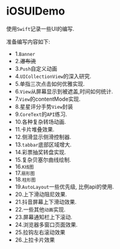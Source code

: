 # iOSUIDemo
使用`Swift`记录一些UI的编写.

准备编写内容如下:

- 1.`Banner`
- 2.~~瀑布流~~
- 3.`Push`自定义动画
- 4.`UICollectionView`的深入研究.
- 5.单指三次点击如何优雅实现.
- 6.`View`从屏幕显示到被遮盖,时间如何统计.
- 7.`View`的contentMode实现.
- 8.星星评分手势`View`封装
- 9.`CoreText`的`API`练习.
- 10.各种复杂转场动画.
- 11.卡片堆叠效果.
- 12.侧滑显示侧滑控制器.
- 13.`tabbar`底部区域增大.
- 14.彩票抽奖转盘实现.
- 15.复杂贝塞尔曲线绘制.
- 16.`K线图`
- 17.`扇形图`
- 18.`柱形图`
- 19.`AutoLayout`一些优先级, 比例api的使用.
- 20.上下滑动阻尼效果.
- 21.抖音屏幕上下滑动效果.
- 22.一些其他`动画`实现.
- 23.屏幕通知栏上下滚动.
- 24.浏览器多窗口页面效果.
- 25.拉钩左右滚动效果
- 26.上拉卡片效果
